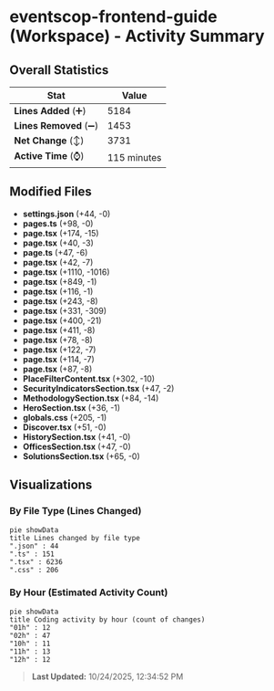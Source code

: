 # eventscop-frontend-guide (Workspace) - Activity Summary 

## Overall Statistics

| Stat                   | Value                                                             |
| ---------------------- | ----------------------------------------------------------------- |
| **Lines Added** (➕)   | 5184                                          |
| **Lines Removed** (➖) | 1453                                        |
| **Net Change** (↕)    | 3731                |
| **Active Time** (⌚)   | 115 minutes |


## Modified Files
- **settings.json** (+44, -0)
- **pages.ts** (+98, -0)
- **page.tsx** (+174, -15)
- **page.tsx** (+40, -3)
- **page.ts** (+47, -6)
- **page.tsx** (+42, -7)
- **page.tsx** (+1110, -1016)
- **page.tsx** (+849, -1)
- **page.tsx** (+116, -1)
- **page.tsx** (+243, -8)
- **page.tsx** (+331, -309)
- **page.tsx** (+400, -21)
- **page.tsx** (+411, -8)
- **page.tsx** (+78, -8)
- **page.tsx** (+122, -7)
- **page.tsx** (+114, -7)
- **page.tsx** (+87, -8)
- **PlaceFilterContent.tsx** (+302, -10)
- **SecurityIndicatorsSection.tsx** (+47, -2)
- **MethodologySection.tsx** (+84, -14)
- **HeroSection.tsx** (+36, -1)
- **globals.css** (+205, -1)
- **Discover.tsx** (+51, -0)
- **HistorySection.tsx** (+41, -0)
- **OfficesSection.tsx** (+47, -0)
- **SolutionsSection.tsx** (+65, -0)

## Visualizations

### By File Type (Lines Changed)

```mermaid
pie showData
title Lines changed by file type
".json" : 44
".ts" : 151
".tsx" : 6236
".css" : 206
```

### By Hour (Estimated Activity Count)

```mermaid
pie showData
title Coding activity by hour (count of changes)
"01h" : 12
"02h" : 47
"10h" : 11
"11h" : 13
"12h" : 12
```


> **Last Updated:** 10/24/2025, 12:34:52 PM